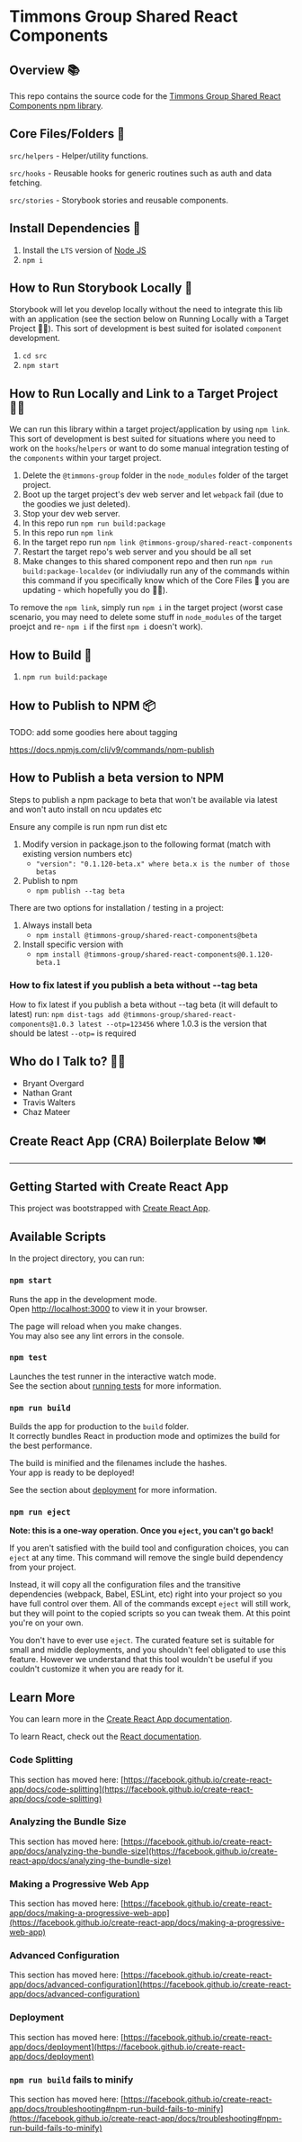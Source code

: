 # Timmons Group Shared React Components

## Overview 📚

This repo contains the source code for the [Timmons Group Shared React Components npm library](https://www.npmjs.com/package/@timmons-group/shared-react-components).

## Core Files/Folders 📂

`src/helpers` - Helper/utility functions.

`src/hooks` - Reusable hooks for generic routines such as auth and data fetching.

`src/stories` - Storybook stories and reusable components.

## Install Dependencies 🧩

1. Install the `LTS` version of [Node JS](https://nodejs.org/en/download/)
1. `npm i`

## How to Run Storybook Locally 📖

Storybook will let you develop locally without the need to integrate  this lib with an application (see the section below on Running Locally with a Target Project 🏃‍♂️).  This sort of development is best suited for isolated `component` development.

1. `cd src`
1. `npm start`

## How to Run Locally and Link to a Target Project 🏃‍♂️

We can run this library within a target project/application by using `npm link`.  This sort of development is best suited for situations where you need to work on the `hooks`/`helpers` or want to do some manual integration testing of the `components` within your target project.

1. Delete the `@timmons-group` folder in the `node_modules` folder of the target project.
1. Boot up the target project's dev web server and let `webpack` fail (due to the goodies we just deleted).
1. Stop your dev web server.
1. In this repo run `npm run build:package`
1. In this repo run `npm link`
1. In the target repo run `npm link @timmons-group/shared-react-components`
1. Restart the target repo's web server and you should be all set
1. Make changes to this shared component repo and then run `npm run build:package-localdev` (or indiviudally run any of the commands within this command if you specifically know which of the Core Files 📂 you are updating - which hopefully you do 🧙‍♂️).

To remove the `npm link`, simply run `npm i` in the target project (worst case scenario, you may need to delete some stuff in `node_modules` of the target proejct and re- `npm i` if the first `npm i` doesn't work).

## How to Build 🔨

1. `npm run build:package`

## How to Publish to NPM 📦

TODO: add some goodies here about tagging

https://docs.npmjs.com/cli/v9/commands/npm-publish

## How to Publish a beta version to NPM
Steps to publish a npm package to beta that won't be available via latest and won't auto install on ncu updates etc

Ensure any compile is run npm run dist etc
1. Modify version in package.json to the following format (match with existing version numbers etc)
   * `"version": "0.1.120-beta.x" where beta.x is the number of those betas`
1. Publish to npm
   * `npm publish --tag beta`

There are two options for installation / testing in a project:
1. Always install beta
   * `npm install @timmons-group/shared-react-components@beta`
1. Install specific version with
   * `npm install @timmons-group/shared-react-components@0.1.120-beta.1`

### How to fix latest if you publish a beta without --tag beta ###
How to fix latest if you publish a beta without --tag beta (it will default to latest)
run: `npm dist-tags add @timmons-group/shared-react-components@1.0.3 latest --otp=123456` where 1.0.3 is the version that should be latest `--otp=` is required

## Who do I Talk to? 🙋‍♀️

- Bryant Overgard
- Nathan Grant
- Travis Walters
- Chaz Mateer

##  Create React App (CRA) Boilerplate Below 🍽

---

## Getting Started with Create React App

This project was bootstrapped with [Create React App](https://github.com/facebook/create-react-app).

## Available Scripts

In the project directory, you can run:

### `npm start`

Runs the app in the development mode.\
Open [http://localhost:3000](http://localhost:3000) to view it in your browser.

The page will reload when you make changes.\
You may also see any lint errors in the console.

### `npm test`

Launches the test runner in the interactive watch mode.\
See the section about [running tests](https://facebook.github.io/create-react-app/docs/running-tests) for more information.

### `npm run build`

Builds the app for production to the `build` folder.\
It correctly bundles React in production mode and optimizes the build for the best performance.

The build is minified and the filenames include the hashes.\
Your app is ready to be deployed!

See the section about [deployment](https://facebook.github.io/create-react-app/docs/deployment) for more information.

### `npm run eject`

**Note: this is a one-way operation. Once you `eject`, you can't go back!**

If you aren't satisfied with the build tool and configuration choices, you can `eject` at any time. This command will remove the single build dependency from your project.

Instead, it will copy all the configuration files and the transitive dependencies (webpack, Babel, ESLint, etc) right into your project so you have full control over them. All of the commands except `eject` will still work, but they will point to the copied scripts so you can tweak them. At this point you're on your own.

You don't have to ever use `eject`. The curated feature set is suitable for small and middle deployments, and you shouldn't feel obligated to use this feature. However we understand that this tool wouldn't be useful if you couldn't customize it when you are ready for it.

## Learn More

You can learn more in the [Create React App documentation](https://facebook.github.io/create-react-app/docs/getting-started).

To learn React, check out the [React documentation](https://reactjs.org/).

### Code Splitting

This section has moved here: [https://facebook.github.io/create-react-app/docs/code-splitting](https://facebook.github.io/create-react-app/docs/code-splitting)

### Analyzing the Bundle Size

This section has moved here: [https://facebook.github.io/create-react-app/docs/analyzing-the-bundle-size](https://facebook.github.io/create-react-app/docs/analyzing-the-bundle-size)

### Making a Progressive Web App

This section has moved here: [https://facebook.github.io/create-react-app/docs/making-a-progressive-web-app](https://facebook.github.io/create-react-app/docs/making-a-progressive-web-app)

### Advanced Configuration

This section has moved here: [https://facebook.github.io/create-react-app/docs/advanced-configuration](https://facebook.github.io/create-react-app/docs/advanced-configuration)

### Deployment

This section has moved here: [https://facebook.github.io/create-react-app/docs/deployment](https://facebook.github.io/create-react-app/docs/deployment)

### `npm run build` fails to minify

This section has moved here: [https://facebook.github.io/create-react-app/docs/troubleshooting#npm-run-build-fails-to-minify](https://facebook.github.io/create-react-app/docs/troubleshooting#npm-run-build-fails-to-minify)
